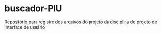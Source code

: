 # buscador-PIU
Repositório para registro dos arquivos do projeto da disciplina de projeto de interface de usuário
